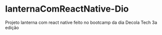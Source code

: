 # lanternaComReactNative-Dio
Projeto lanterna com react native feito no bootcamp da dia Decola Tech 3a edição
